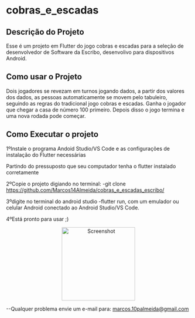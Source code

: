 # cobras_e_escadas

## Descrição do Projeto 

Esse é um projeto em Flutter do jogo cobras e escadas para a seleção de desenvolvedor de Software da Escribo, desenvolivo para dispositivos Android.

## Como usar o Projeto 

Dois jogadores se revezam em turnos jogando dados, a partir dos valores dos dados, as pessoas automaticamente se movem pelo tabuleiro, seguindo as regras do tradicional jogo cobras e escadas. Ganha o jogador que chegar a casa de número 100 primeiro. Depois disso o jogo termina e uma nova rodada pode começar.

## Como Executar o projeto

1ºInstale o programa Andoid Studio/VS Code e as configurações de instalação do Flutter necessárias

Partindo do pressuposto que seu computador tenha o flutter instalado corretamente

2ºCopie o projeto digiando no terminal: -git clone https://github.com/Marcos14Almeida/cobras_e_escadas_escribo/

3ºdigite no terminal do android studio -flutter run, com um emulador ou celular Android conectado ao Android Studio/VS Code.

4ºEstá pronto para usar ;)

<p align="center">
  <img src="https://github.com/Marcos14Almeida/cobras_e_escadas_escribo/blob/master/screenshot.jpg" width="200" title="Screenshot">
  </a>
</p>

--Qualquer problema envie um e-mail para: marcos.10palmeida@gmail.com
